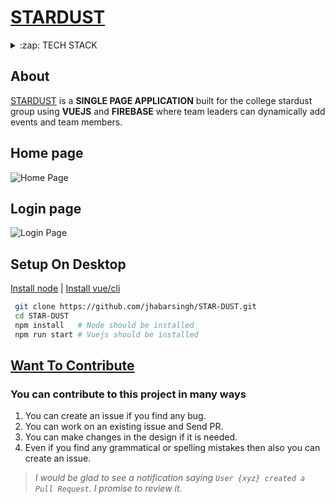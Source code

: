 # [STARDUST](https://angry-fermi-020fd7.netlify.com) 


<details>
  <summary>:zap: TECH STACK</summary>
  <br/>
  <div style="display:flex;justify-content:space-around">
    <img titlt="Vuejs" src="https://vuejs.org/images/logo.png" width="50px" height="50px"  style="margin-right:5px;"/>
    <img  title="Vuex" src="https://s3.amazonaws.com/coursetro/posts/144-full.png"  height="50px" style="margin-right:5px;"     />
    <img  title="Firebase" src="https://firebase.google.com/images/brand-guidelines/logo-vertical.png" width="50px" height="50px" style="margin-right:5px;"     />
    <img  title="Gsap" src="https://richcontentdesign.com/wp-content/uploads/2019/10/greensock@2x.png" height="50px"  style="margin-right:5px;"/>
    <img title="Bootstrap"  src="https://obscureproblemsandgotchas.com/wp-content/uploads/2018/06/bootstrap-stack-e1530246058846.png" height="50px"             style="margin-right:5px;"/> 
  </div>
</details>

## About
 [STARDUST](https://angry-fermi-020fd7.netlify.com)  is a **SINGLE PAGE APPLICATION** built for the  college stardust group using **VUEJS** and **FIREBASE** where team leaders can  dynamically add events and team members.


## Home page
![Home Page](https://github.com/jhabarsingh/STAR-DUST/blob/master/static/star.png?raw=true)


## Login page
![Login Page](https://github.com/jhabarsingh/STAR-DUST/blob/master/static/Selectionshot_2021-01-15_16:46:37.png?raw=true)

## Setup On Desktop
[Install node](https://nodejs.org/en/download/) |
[Install vue/cli](https://cli.vuejs.org/)
```bash
 git clone https://github.com/jhabarsingh/STAR-DUST.git
 cd STAR-DUST
 npm install   # Node should be installed
 npm run start # Vuejs should be installed
```
## [Want To Contribute](https://medium.com/mindsdb/contributing-to-an-open-source-project-how-to-get-started-6ba812301738)
### You can contribute to this project in many ways
 1. You can create an issue if you find any bug.
 2. You can work on an existing issue and Send PR.
 3. You can make changes in the design if it is needed.
 4. Even if you find any grammatical or spelling mistakes then also you can create an issue.

> *I would be glad to see a notification saying `User {xyz} created a Pull Request`.
I promise to review it.*
